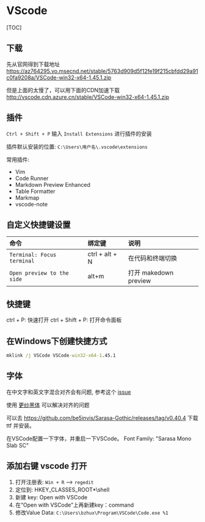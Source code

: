 # VScode

[TOC]

## 下载
先从官网得到下载地址
https://az764295.vo.msecnd.net/stable/5763d909d5f12fe19f215cbfdd29a91c0fa9208a/VSCode-win32-x64-1.45.1.zip

但是上面的太慢了，可以用下面的CDN加速下载
http://vscode.cdn.azure.cn/stable/VSCode-win32-x64-1.45.1.zip


## 插件
`Ctrl + Shift + P` 输入 `Install Extensions` 进行插件的安装

插件默认安装的位置: `C:\Users\用户名\.vscode\extensions`

常用插件:
- Vim 
- Code Runner
- Markdown Preview Enhanced
- Table Formatter
- Markmap
- vscode-note

## 自定义快捷键设置
|            命令            |     绑定键     |         说明          |
| :------------------------- | :------------- | :-------------------- |
| `Terminal: Focus terminal` | ctrl + alt + N | 在代码和终端切换      |
| `Open preview to the side` | alt+m          | 打开 makedown preview |

## 快捷键
ctrl + P: 快速打开
ctrl + Shift + P: 打开命令面板


## 在Windows下创建快捷方式
```bat
mklink /j VSCode VSCode-win32-x64-1.45.1
```

## 字体
在中文字和英文字混合对齐会有问题, 参考这个 [issue](https://github.com/yzhang-gh/vscode-markdown/issues/293)

使用 [更纱黑体](https://github.com/be5invis/Sarasa-Gothic) 可以解决对齐的问题

可以去 https://github.com/be5invis/Sarasa-Gothic/releases/tag/v0.40.4 下载 ttf 并安装。

在VSCode配置一下字体，并重启一下VSCode。
Font Family: "Sarasa Mono Slab SC"


## 添加右键 vscode 打开
1. 打开注册表: `Win + R` --> `regedit`
2. 定位到: HKEY_CLASSES_ROOT\*\shell
3. 新建 key: Open with VSCode
4. 在“Open with VSCode”上再新建key：command
5. 修改Value Data: `C:\Users\bzhux\Program\VSCode\Code.exe %1`


